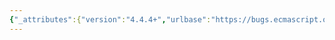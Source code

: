 ```yaml
---
{"_attributes":{"version":"4.4.4+","urlbase":"https://bugs.ecmascript.org/","maintainer":"dherman@mozilla.com"},"bug":{"bug_id":4404,"creation_ts":"2015-06-19 12:14:00 -0700","short_desc":"21.2.2.16: \"ClassRanges\" and \"ClassAtom\" in sans-serif upright","delta_ts":"2015-07-27 10:18:58 -0700","product":"ECMA-262 Edition 6","component":"editorial issues","version":"unspecified","rep_platform":"All","op_sys":"All","bug_status":"RESOLVED","resolution":"FIXED","priority":"Normal","bug_severity":"normal","everconfirmed":true,"reporter":{"uid":"jmdyck","name":"Michael Dyck"},"assigned_to":{"uid":"allen","name":"Allen Wirfs-Brock"},"long_desc":[{"commentid":14516,"comment_count":0,"who":{"uid":"jmdyck","name":"Michael Dyck"},"bug_when":"2015-06-19 12:14:44 -0700","thetext":"In 21.2.2.16 \"NonemptyClassRangesNoDash\",\nNote 1 refers to the nonterminals 'ClassRanges' and 'ClassAtom',\nbut shows them in the sans-serif upright font,\nnot the serif italic normally used for nonterminals."},{"commentid":14583,"comment_count":1,"who":{"uid":"allen","name":"Allen Wirfs-Brock"},"bug_when":"2015-07-27 10:18:58 -0700","thetext":"corrected in final (June 21, 2015) Ecma distribution update"}]}}
---
```

